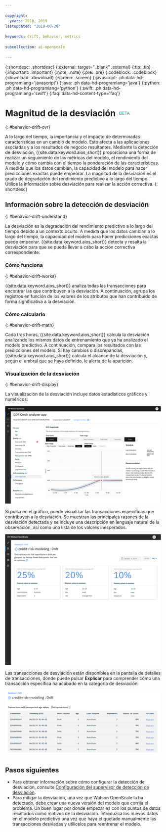 ```yaml
---

copyright:
  years: 2018, 2019
lastupdated: "2019-06-28"

keywords: drift, behavior, metrics

subcollection: ai-openscale

---
```


{:shortdesc: .shortdesc}
{:external: target="_blank" .external}
{:tip: .tip}
{:important: .important}
{:note: .note}
{:pre: .pre}
{:codeblock: .codeblock}
{:download: .download}
{:screen: .screen}
{:javascript: .ph data-hd-programlang='javascript'}
{:java: .ph data-hd-programlang='java'}
{:python: .ph data-hd-programlang='python'}
{:swift: .ph data-hd-programlang='swift'}
{:faq: data-hd-content-type='faq'}

# Magnitud de la desviación ![etiqueta beta](images/beta.png)
{: #behavior-drift-ovr}

A lo largo del tiempo, la importancia y el impacto de determinadas características en un cambio de modelo. Esto afecta a las aplicaciones asociadas y a los resultados de negocio resultantes. Mediante la detección de desviación, {{site.data.keyword.aios_short}} proporciona una forma de realizar un seguimiento de las métricas del modelo, el rendimiento del modelo y cómo cambia con el tiempo la ponderación de las características. A medida que los datos cambian, la capacidad del modelo para hacer predicciones exactas puede empeorar. La magnitud de la desviación es el grado de degradación del rendimiento predictivo a lo largo del tiempo. Utilice la información sobre desviación para realizar la acción correctiva.
{: shortdesc}

## Información sobre la detección de desviación
{: #behavior-drift-understand}

La desviación es la degradación del rendimiento predictivo a lo largo del tiempo debido a un contexto oculto. A medida que los datos cambian a lo largo del tiempo, la capacidad del modelo para hacer predicciones exactas puede empeorar. {{site.data.keyword.aios_short}} detecta y resalta la desviación para que se pueda llevar a cabo la acción correctiva correspondiente.

### Cómo funciona
{: #behavior-drift-works}

{{site.data.keyword.aios_short}} analiza todas las transacciones para encontrar las que contribuyen a la desviación. A continuación, agrupa los registros en función de los valores de los atributos que han contribuido de forma significativa a la desviación.

### Cómo calcularlo
{: #behavior-drift-math}

Cada tres horas, {{site.data.keyword.aios_short}} calcula la desviación analizando los mismos datos de entrenamiento que ya ha analizado el modelo predictivo. A continuación, compara los resultados con las predicciones del modelo. Si hay cambios o discrepancias, {{site.data.keyword.aios_short}} calcula el alcance de la desviación y, según el umbral que se haya definido, le alerta de la aparición. 


### Visualización de la desviación
{: #behavior-drift-display}

La visualización de la desviación incluye datos estadísticos gráficos y numéricos:

![gráfico de métricas de equidad que muestra una desviación por debajo del umbral](images/drift-example.png)

Si pulsa en el gráfico, puede visualizar las transacciones específicas que contribuyen a la desviación. Se muestran las principales razones de la desviación detectada y se incluye una descripción en lenguaje natural de la observación, así como una lista de los valores inesperados.

![gráfico de métricas de equidad que muestra una desviación por debajo del umbral](images/drift-detection-example.png)

Las transacciones de desviación están disponibles en la pantalla de detalles de transacciones, donde puede pulsar **Explicar** para comprender cómo una transacción específica ha acabado en la categoría de desviación:

![gráfico de métricas de equidad que muestra una desviación por debajo del umbral](images/drift-detection-transactions.png)


## Pasos siguientes

- Para obtener información sobre cómo configurar la detección de desviación, consulte [Configuración del supervisor de detección de desviación](/docs/services/ai-openscale?topic=ai-openscale-behavior-drift-config).
- Para mitigar la desviación, una vez que Watson OpenScale la ha detectado, debe crear una nueva versión del modelo que corrija el problema. Un buen lugar por donde empezar es con los puntos de datos resaltados como motivos de la desviación. Introduzca los nuevos datos en el modelo predictivo una vez que haya etiquetado manualmente las transacciones desviadas y utilícelos para reentrenar el modelo.


